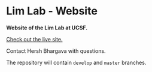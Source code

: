 # Lim Lab - Website #

**Website of the Lim Lab at UCSF.**

[Check out the live site.](https://limlab.ucsf.edu)

Contact Hersh Bhargava with questions.

The repository will contain `develop` and `master` branches. 

